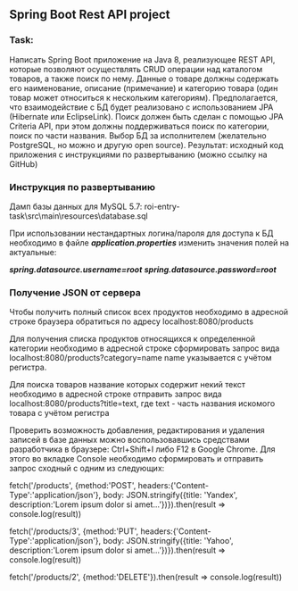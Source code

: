 ## Spring Boot Rest API project

### Task: 
Написать Spring Boot приложение на Java 8, реализующее REST API, которые позволяют осуществлять
CRUD операции над каталогом товаров, а также поиск по нему.
Данные о товаре должны содержать его наименование, описание (примечание) и категорию товара
(один товар может относиться к нескольким категориям). Предполагается, что взаимодействие с БД
будет реализовано с использованием JPA (Hibernate или EclipseLink).
Поиск должен быть сделан с помощью JPA Criteria API, при этом должны поддерживаться поиск по
категории, поиск по части названия. Выбор БД за исполнителем (желательно PostgreSQL, но можно и
другую open source).
Результат: исходный код приложения с инструкциями по развертыванию (можно ссылку на GitHub)

### Инструкция по развертыванию
Дамп базы данных для MySQL 5.7: roi-entry-task\src\main\resources\database.sql

При использовании нестандартных логина/пароля для доступа к БД необходимо в файле ***application.properties***
изменить значения полей на актуальные:

***spring.datasource.username=root***
***spring.datasource.password=root***

### Получение JSON от сервера
Чтобы получить полный список всех продуктов необходимо в адресной строке браузера обратиться по адресу
localhost:8080/products

Для получения списка продуктов относящихся к определенной категории необходимо в адресной строке сформировать запрос вида
localhost:8080/products?category=name name указывается с учётом регистра.

Для поиска товаров название которых содержит некий текст необходимо в адресной строке отправить запрос вида
localhost:8080/products?title=text, где text - часть названия искомого товара с учётом регистра

Проверить возможность добавления, редактирования и удаления записей в базе данных можно воспользовавшись средствами разработчика
в браузере: Ctrl+Shift+I либо F12 в Google Chrome. Для этого во вкладке Console необходимо сформировать и отправить запрос сходный с одним из следующих:
 
fetch('/products', {method:'POST', headers:{'Content-Type':'application/json'}, body: JSON.stringify({title: 'Yandex', description:'Lorem ipsum dolor si amet...'})}).then(result => console.log(result))

fetch('/products/3', {method:'PUT', headers:{'Content-Type':'application/json'}, body: JSON.stringify({title: 'Yahoo', description:'Lorem ipsum dolor si amet...'})}).then(result => console.log(result))

fetch('/products/2', {method:'DELETE'}).then(result => console.log(result))
